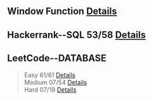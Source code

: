 
## Window Function [Details](https://github.com/chongchong6/SQL/tree/master/Window%20Function)
## Hackerrank--SQL 53/58 [Details](https://github.com/chongchong6/SQL/tree/master/HackerRank_SQL)
## LeetCode--DATABASE 
> Easy 61/61 [Details](https://github.com/chongchong6/SQL/tree/master/LeetCode/Easy)<br>
> Medium 07/54 [Details](https://github.com/chongchong6/SQL/tree/master/LeetCode/Medium)<br>
> Hard 07/19 [Details](https://github.com/chongchong6/SQL/tree/master/LeetCode/Hard)
